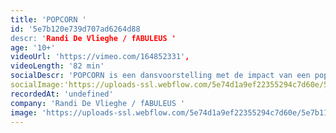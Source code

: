 ```yaml
---
title: 'POPCORN '
id: '5e7b120e739d707ad6264d88
descr: 'Randi De Vlieghe / fABULEUS '
age: '10+'
videoUrl: 'https://vimeo.com/164852331',
videoLength: '82 min'
socialDescr: 'POPCORN is een dansvoorstelling met de impact van een popconcert. Een intense krachtmeting tussen drie mannenlijven en een live drummer. Alles draait om de onweerstaanbare kracht van de beat. Maar ook van de stilte.'
socialImage:'https://uploads-ssl.webflow.com/5e74d1a9ef22355294c7d60e/5e7b1138dbc307265b778af0_POPCORN.jpeg'
recordedAt: 'undefined'
company: 'Randi De Vlieghe / fABULEUS '
image: 'https://uploads-ssl.webflow.com/5e74d1a9ef22355294c7d60e/5e7b1138dbc307265b778af0_POPCORN.jpeg'
---
```

